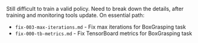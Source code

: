 Still difficult to train a valid policy. Need to break down the details, after training and monitoring tools update. On essential path:
- `fix-003-max-iterations.md` - Fix max iterations for BoxGrasping task
- `fix-000-tb-metrics.md` - Fix TensorBoard metrics for BoxGrasping task
